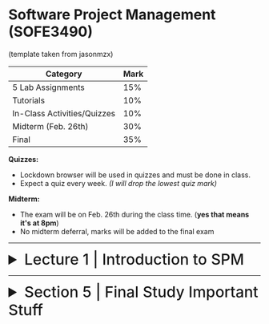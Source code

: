 # Software Project Management (SOFE3490)
(template taken from jasonmzx)

| Category                     | Mark   |
|------------------------------|--------|
| 5 Lab Assignments            | 15%    |
| Tutorials                    | 10%    |
| In-Class Activities/Quizzes  | 10%    |
| Midterm (Feb. 26th)           | 30%    |
| Final                        | 35%    |


**Quizzes:**
- Lockdown browser will be used in quizzes and must be done in class.
- Expect a quiz every week. *(I will drop the lowest quiz mark)*

**Midterm:**
- The exam will be on Feb. 26th during the class time. (**yes that means it's at 8pm**)
- No midterm deferral, marks will be added to the final exam

---

<details>
  <summary style="font-size: 30px; font-weight: 500; cursor: pointer;">Lecture 1 | Introduction to SPM</summary>
  
  **Intro:**

---

<details>
  <summary style="font-size: 30px; font-weight: 500; cursor: pointer;"> Section 5 | In Lecture
  </summary>

  **Like** Clause; Address Like %Houston,TX% 
  - Searching sub-string within main string

  **WHERE** Bdate **LIKE** 195_ *(All people born in the 50s)*


  Review for Select (main clause for queries)

  **SELECT** |DISTINCT| *(Only unique rows)*, by default it's |ALL|
  **FROM** Tbl-name
  **WHERE** Condition
  **GROUP BY** Group based on a given condition (Group by all Name's that start with J)
  **HAVING** condition (filter groups)

---
SELECT * FROM

SELECT Fname, Lname FROM Employee E WHERE E.FName = "";


`FROM Employee E, Employee E2 WHERE E2.Fname = "Franklin" AND E2.Lname = "Wong" AND E.super_ssn = E2.ssn;`

`FROM Course C, Section S WHERE S.Instructor = "King" AND S.year = 07 AND C.course_number = S.course_number`

</details>


</details>

---

<details>
  <summary style="font-size: 30px; font-weight: 500; cursor: pointer;"> Section 5 | Final Study Important Stuff
  </summary>

**DDL** : Data Definition Language *(Essentially Schema Modification, creating and editing tables and relationships)* <br></br>
**DML** : Data Manipulation Language *(Essentially Data Modifciation, within tables for ex)*

### Scenario: Online Shopping Database | Data Definitions

Imagine an online shopping database with two tables: `Products` and `Orders`. The `Products` table contains details about products, and the `Orders` table records customer orders for these products.

1. **`Products` Table**
    ```sql
    CREATE TABLE Products (
        ProductID int PRIMARY KEY,
        ProductName varchar(255),
        Price decimal
    );
    ```

2. **`Orders` Table with Different Foreign Key Constraints**
    - **`ON DELETE NO ACTION` and `ON UPDATE NO ACTION`:**
        ```sql
        CREATE TABLE Orders (
            OrderID int PRIMARY KEY,
            ProductID int,
            OrderDate date,
            FOREIGN KEY (ProductID) REFERENCES Products(ProductID)
            ON DELETE NO ACTION
            ON UPDATE NO ACTION
        );
        ```
        - **Deletion Scenario**: If you try to delete a row in `Products` that is referenced in `Orders`, an error occurs.
        - **Update Scenario**: If you try to update the `ProductID` in `Products` that is referenced in `Orders`, an error occurs.

    - **`ON DELETE CASCADE` and `ON UPDATE CASCADE`:**
        ```sql
        CREATE TABLE Orders (
            OrderID int PRIMARY KEY,
            ProductID int,
            OrderDate date,
            FOREIGN KEY (ProductID) REFERENCES Products(ProductID)
            ON DELETE CASCADE
            ON UPDATE CASCADE
        );
        ```
        - **Deletion Scenario**: Deleting a product in `Products` will also delete all orders in `Orders` containing that product.
        - **Update Scenario**: Updating a `ProductID` in `Products` will update the `ProductID` in all corresponding rows in `Orders`.

    - **`ON DELETE SET NULL` and `ON UPDATE SET NULL`:**
        ```sql
        CREATE TABLE Orders (
            OrderID int PRIMARY KEY,
            ProductID int,
            OrderDate date,
            FOREIGN KEY (ProductID) REFERENCES Products(ProductID)
            ON DELETE SET NULL
            ON UPDATE SET NULL
        );
        ```
        - **Deletion Scenario**: Deleting a product in `Products` will set the `ProductID` in `Orders` to `NULL` for all related orders.
        - **Update Scenario**: Updating a `ProductID` in `Products` sets the `ProductID` in `Orders` to `NULL` for related orders.

    - **`ON DELETE SET DEFAULT` and `ON UPDATE SET DEFAULT`:**
        ```sql
        CREATE TABLE Orders (
            OrderID int PRIMARY KEY,
            ProductID int DEFAULT 1, -- Assuming 1 is a valid default ProductID
            OrderDate date,
            FOREIGN KEY (ProductID) REFERENCES Products(ProductID)
            ON DELETE SET DEFAULT
            ON UPDATE SET DEFAULT
        );
        ```
        - **Deletion Scenario**: Deleting a product in `Products` will set the `ProductID` in `Orders` to a default value (e.g., `1`) for all related orders.
        - **Update Scenario**: Updating a `ProductID` in `Products` will change the `ProductID` in `Orders` to a default value for related orders.

### Key Points:

- **NO ACTION**: Ensures referential integrity by preventing the deletion or updating of referenced data.
- **CASCADE**: Propagates changes (delete/update) from the parent table to the child table.
- **SET NULL**: Nullifies the foreign key in the child table when the referenced row in the parent table is deleted or updated.
- **SET DEFAULT**: Sets the foreign key to a default value when the referenced row in the parent table is deleted or updated.

These examples show how different `ON DELETE` and `ON UPDATE` clauses can be used to maintain the integrity and logical consistency of data in relational databases.

---

### Key Constraints and Referential Integrity

- Giving Names to Constraints: You can assign a name to any defined constraint (optional) BUT must be a **unique name** if given

1. **Primary Key**:
   - Single Attribute: `Dnumber INT PRIMARY KEY;`
   - Multiple Attributes: `CONSTRAINT DEPTPK PRIMARY KEY(Dnumber, ...);`

2. **Unique Key**:
   - Single Attribute: `Dname VARCHAR(15) UNIQUE;`
   - Multiple Attributes: `CONSTRAINT DEPTSK UNIQUE (Dname, ...);`

### Attribute Constraints and Defaults
1. **NOT NULL**: Indicates an attribute cannot be NULL. Automatically applied to primary key attributes.
   - Example: `EmployeeID INT NOT NULL;`

2. **DEFAULT**: Sets a default value for an attribute if none is provided.
   - Example: `StartDate DATE DEFAULT '2023-01-01';`

### CHECK Constraints
1. **Simple CHECK**: Restricts values for a single attribute.
   - Example: `Age INT CHECK (Age > 0 AND Age < 100);` – Ensures Age is between 1 and 99.

2. **Complex CHECK**: Involves multiple attributes.
   - Example: `CHECK (StartDate <= EndDate);` – Ensures StartDate is not after EndDate.

3. **Domain CHECK**: Creates a domain with a constraint. *(Custom Data Type-kinda)*
   - Example: `CREATE DOMAIN PositiveInt AS INT CHECK (VALUE > 0);` – Defines a domain for positive integers.

4. **CHECK with Range**:
   - Example: `Dnumber INT NOT NULL CHECK (Dnumber > 0 AND Dnumber < 21);` – Dnumber must be between 1 and 20.

5. **General Constraint**:
   - Example: `Salary DECIMAL CHECK (Salary >= 30000);` – Ensures Salary is at least 30,000.

These examples cover the fundamental aspects of SQL constraints, focusing on the practical application of `CHECK` constraints to ensure data integrity and validity.

### Basic DDL for table creation using Checks and ON UPDATE and or ON DELETE data DDL constraints.

![DB 5 1](../static/DB_5_1.png)
![DB 5 2](../static/DB_5_2.png)
---

# Select Queries (only non-trivial info):

Logical comparison operators are: =, <, <=, >, >=, and <>

*The focus here is on handling duplicates, set operations, string pattern matching, and ordering in SQL queries.*

### 1. Eliminating Duplicates with `DISTINCT`

- **Key Point**: SQL does not automatically eliminate duplicate tuples. Use `DISTINCT` to remove duplicates.
  
  **Example**:
  ```sql
  SELECT DISTINCT EmployeeName FROM Employees;
  ```
  This query returns unique employee names, removing any duplicates.

### 2. Set Operations: `UNION`, `EXCEPT`, `INTERSECT`

- **Key Point**: These operations automatically eliminate duplicate tuples.
  
  **Example**:
  - **`UNION`**: Combines results from two queries without duplicates.
    ```sql
    SELECT EmployeeName FROM Sales
    UNION
    SELECT EmployeeName FROM Marketing;
    ```
    This query lists all unique employee names from both Sales and Marketing departments.

  - **`EXCEPT`**: Returns tuples from the first query that are not in the second query.
    ```sql
    SELECT EmployeeName FROM Employees
    EXCEPT
    SELECT EmployeeName FROM Managers;
    ```
    This query shows employees who are not managers.

  - **`INTERSECT`**: Returns only the common tuples from both queries.
    ```sql
    SELECT EmployeeName FROM FullTime
    INTERSECT
    SELECT EmployeeName FROM BenefitsEligible;
    ```
    This finds employees who are both full-time and eligible for benefits.

### 3. Multiset Operations: `UNION ALL`, `EXCEPT ALL`, `INTERSECT ALL`

- **Key Point**: These operations do not eliminate duplicates.
  
  **Example**:
  - **`UNION ALL`**: Combines all results, including duplicates.
    ```sql
    SELECT EmployeeID FROM Sales
    UNION ALL
    SELECT EmployeeID FROM Marketing;
    ```
    This query lists all employee IDs from both departments, including duplicates.

  - **`EXCEPT ALL`**: Returns tuples from the first query minus those in the second, keeping duplicates.
    ```sql
    SELECT Product FROM Orders
    EXCEPT ALL
    SELECT Product FROM CancelledOrders;
    ```
    This shows products ordered but not cancelled, including duplicate orders.

  - **`INTERSECT ALL`**: Returns all common tuples including duplicates.
    ```sql
    SELECT CustomerID FROM OnlineOrders
    INTERSECT ALL
    SELECT CustomerID FROM InStorePurchases;
    ```
    This lists customers who made both online and in-store purchases, including multiple purchases.

---

## The difference between a "Set" and a "Multiset" (also known as a "Bag") is fundamentally in how they handle duplicate elements:

### Set
1. **Uniqueness**: A set is a collection of distinct, unique elements. In a set, each element can appear only once. 
2. **SQL Context**: When applying set operations in SQL (like `UNION`, `INTERSECT`, and `EXCEPT`), duplicates are automatically eliminated in the resulting set. For example, if the same element appears in both sets being united, it will appear only once in the union set.

   **Example**:
   ```sql
   SELECT Column FROM Table1
   UNION
   SELECT Column FROM Table2;
   ```
   This SQL query combines unique values from both `Table1` and `Table2`.

### Multiset (Bag)
1. **Duplicates Allowed**: A multiset, unlike a set, can contain duplicate elements. The same element can appear multiple times in a multiset.
2. **SQL Context**: In SQL, multiset operations (like `UNION ALL`, `INTERSECT ALL`, and `EXCEPT ALL`) retain duplicates. These operations are more like aggregating the results of two queries, including their duplicates.

   **Example**:
   ```sql
   SELECT Column FROM Table1
   UNION ALL
   SELECT Column FROM Table2;
   ```
   This SQL query combines all values from both `Table1` and `Table2`, keeping duplicates.

### Key Differences
- **Uniqueness**: Sets do not allow duplicates, while multisets do.
- **SQL Operations**: Set operations in SQL (`UNION`, `INTERSECT`, `EXCEPT`) remove duplicates, whereas their `ALL` variants (`UNION ALL`, `INTERSECT ALL`, `EXCEPT ALL`) keep duplicates.

Understanding this distinction is particularly important in database operations and when working with data structures in programming, where the choice between a set and a multiset can affect performance and results.

---

### 4. String Pattern Matching with `LIKE`

- **Key Point**: `%` matches any sequence of characters, `_` matches a single character.
  
  **Example**:
  - `"Smith%"` matches any string starting with 'Smith'.
  - `"Sm_th"` matches 'Smith', 'Smoth', etc.
  - `'%Smith'` matches any string ending with 'Smith'.

  ```sql
  SELECT * FROM Employees WHERE Name LIKE 'Sm%th';
  ```
  This query finds employees whose names start with 'Sm' and end with 'th'.

### 5. Ordering Results with `ORDER BY`

- **Key Point**: `ORDER BY` sorts query results. `ASC` for ascending (default), `DESC` for descending.
  
  **Example**:
  ```sql
  SELECT EmployeeName, Department FROM Employees
  ORDER BY Department ASC, EmployeeName DESC;
  ```
  This orders employees by department in ascending order **and then** by name in descending order within each department.
*(Sequential)*

![DB 5 2](../static/DB_5_3.png)

---
### INSERT, DELETE, UPDATE with concise examples:

### 1. The `INSERT` Command
Used to add tuples (rows) to a table.

#### Types of `INSERT` Statements:
1. **INSERT With Column List**:
   - **Syntax**: `INSERT INTO table_name (column_list) VALUES (value_list);`
   - **Example**:
     ```sql
     INSERT INTO Employees (ID, Name, Age) VALUES (1, 'John Doe', 30);
     ```
     Here, values for ID, Name, and Age are inserted into the Employees table.

2. **INSERT Without Column List**:
   - Assumes values for all columns.
   - **Example**:
     ```sql
     INSERT INTO Employees VALUES (2, 'Jane Doe', 25);
     ```
     It inserts values assuming the order of columns in the table schema.

3. **INSERT with SELECT Statement**:
   - Useful for inserting data from other tables.
   - **Example**:
     ```sql
     INSERT INTO Managers (ID, Name) SELECT EmployeeID, Name FROM Employees WHERE Position = 'Manager';
     ```
     This inserts data into the Managers table from the Employees table where the position is 'Manager'.

#### Integrity Constraints in `INSERT`:
- Ensures the consistency of the data. For example, an `INSERT` operation can fail if it violates a primary key or foreign key constraint.

### 2. The `DELETE` Command
Used to remove tuples from a table.

- **Syntax**: `DELETE FROM table_name [WHERE search_condition];`
- **Example**:
  ```sql
  DELETE FROM Employees WHERE Age < 25;
  ```
  This deletes all employees younger than 25 years from the Employees table.
- **Without WHERE Clause**: Deletes all rows in the table.
  
### 3. The `UPDATE` Command
Used to modify attribute values of one or more tuples.

- **Syntax**: `UPDATE table_name SET column1 = value1 [, column2 = value2...] [WHERE search_condition];`
- **Example 1**: Increase salary by 10% for all employees.
  ```sql
  UPDATE Employees SET Salary = Salary * 1.10;
  ```
- **Example 2**: Update location and department number for a specific project.
  ```sql
  UPDATE Projects SET Location = 'Bellaire', DeptNumber = 5 WHERE ProjectID = 10;
  ```
- **With WHERE Clause**: Updates only those rows that satisfy the condition.

### Key Points:
- **INSERT**: Adds new data. Must match column list and data types.
- **DELETE**: Removes data. Can target specific rows or clear a table.
- **UPDATE**: Modifies existing data. Can update specific rows or all rows in a table.
- **Integrity Constraints**: Important for maintaining data consistency and are enforced during these operations.
- **Column Order and Data Types**: Must be respected especially in `INSERT` operations.

These examples illustrate the basic usage of `INSERT`, `DELETE`, and `UPDATE` commands in SQL, showing how they interact with table data and integrity constraints.

</details>
